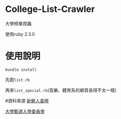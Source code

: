 # College-List-Crawler
大學榜單爬蟲

使用ruby 2.3.0

# 使用說明
`bundle install`

先跑`list.rb`

再來`list_special.rb`(音樂、體育系的網頁長得不太一樣)

#資料來源
[新鮮人查榜](https://freshman.tw/cross/)

[大學甄選入學委員會](https://www.caac.ccu.edu.tw/caac105/dispense.php)
